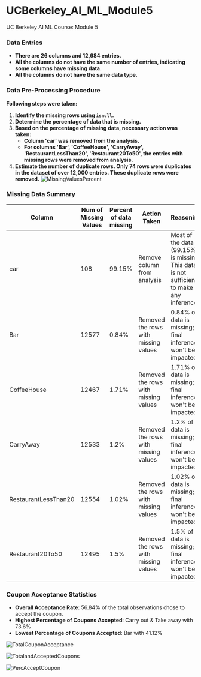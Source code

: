 # UCBerkeley_AI_ML_Module5
UC Berkeley AI ML Course: Module 5
### Data Entries
- **There are 26 columns and 12,684 entries.**
- **All the columns do not have the same number of entries, indicating some columns have missing data.**
- **All the columns do not have the same data type.**
### Data Pre-Processing Procedure
**Following steps were taken:**
1. **Identify the missing rows using `isnull`.**
2. **Determine the percentage of data that is missing.**
3. **Based on the percentage of missing data, necessary action was taken:**
    - **Column 'car' was removed from the analysis.**
    - **For columns 'Bar', 'CoffeeHouse', 'CarryAway', 'RestaurantLessThan20', 'Restaurant20To50', the entries with missing rows were removed from analysis.**
4. **Estimate the number of duplicate rows. Only 74 rows were duplicates in the dataset of over 12,000 entries. These duplicate rows were removed.**
![MissingValuesPercent](https://github.com/user-attachments/assets/ef28da3f-1b2e-4125-8b0f-1286234f9d13)



### Missing Data Summary
| Column              | Num of Missing Values | Percent of data missing | Action Taken                        | Reasoning                                                                 |
|---------------------|-----------------------|-------------------------|-------------------------------------|--------------------------------------------------------------------------|
| car                 | 108                   | 99.15%                  | Remove column from analysis         | Most of the data (99.15%) is missing. This data is not sufficient to make any inference.               |
| Bar                 | 12577                 | 0.84%                   | Removed the rows with missing values| 0.84% of data is missing; final inference won't be impacted.                 |
| CoffeeHouse         | 12467                 | 1.71%                   | Removed the rows with missing values| 1.71% of data is missing; final inference won't be impacted.                 |
| CarryAway           | 12533                 | 1.2%                    | Removed the rows with missing values| 1.2% of data is missing; final inference won't be impacted.                  |
| RestaurantLessThan20| 12554                 | 1.02%                   | Removed the rows with missing values| 1.02% of data is missing; final inference won't be impacted.                 |
| Restaurant20To50    | 12495                 | 1.5%                    | Removed the rows with missing values| 1.5% of data is missing; final inference won't be impacted.                 |
### Coupon Acceptance Statistics

- **Overall Acceptance Rate**: 56.84% of the total observations chose to accept the coupon.
- **Highest Percentage of Coupons Accepted**: Carry out & Take away with 73.6%
- **Lowest Percentage of Coupons Accepted**: Bar with 41.12%

![TotalCouponAcceptance](https://github.com/user-attachments/assets/1c1c5e3a-beee-4630-b583-14dabf8915ea)

![TotalandAcceptedCoupons](https://github.com/user-attachments/assets/3b93d2eb-c98c-47a0-b3e3-cc180876c33f)

![PercAcceptCoupon](https://github.com/user-attachments/assets/1d653c84-0b9b-4391-a2c8-e9a2f0ce34cf)

